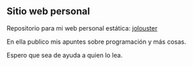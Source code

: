 ## Sitio web personal

Repositorio para mi web personal estática: [jolouster](http://jolouster.github.io)

En ella publico mis apuntes sobre programación y más cosas.

Espero que sea de ayuda a quien lo lea.